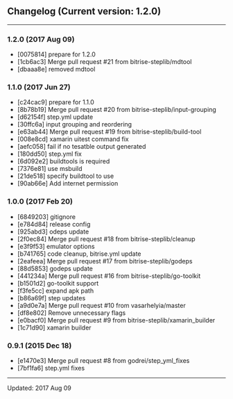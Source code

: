 ## Changelog (Current version: 1.2.0)

-----------------

### 1.2.0 (2017 Aug 09)

* [0075814] prepare for 1.2.0
* [1cb6ac3] Merge pull request #21 from bitrise-steplib/mdtool
* [dbaaa8e] removed mdtool

### 1.1.0 (2017 Jun 27)

* [c24cac9] prepare for 1.1.0
* [8b78b19] Merge pull request #20 from bitrise-steplib/input-grouping
* [d62154f] step.yml update
* [30ffc6a] input grouping and reordering
* [e63ab44] Merge pull request #19 from bitrise-steplib/build-tool
* [008e8cd] xamarin uitest command fix
* [aefc058] fail if no tesatble output generated
* [180dd50] step.yml fix
* [6d092e2] buildtools is required
* [7376e81] use msbuild
* [21de518] specify buildtool to use
* [90ab66e] Add internet permission

### 1.0.0 (2017 Feb 20)

* [6849203] gitignore
* [e784d84] release config
* [925abd3] odeps update
* [2f0ec84] Merge pull request #18 from bitrise-steplib/cleanup
* [e3f9f53] emulator options
* [b741765] code cleanup, bitrise.yml update
* [2eafeea] Merge pull request #17 from bitrise-steplib/godeps
* [88d5853] godeps update
* [441234a] Merge pull request #16 from bitrise-steplib/go-toolkit
* [b1501d2] go-toolkit support
* [f3fe5cc] expand apk path
* [b86a69f] step updates
* [a9d0e7a] Merge pull request #10 from vasarhelyia/master
* [df8e802] Remove unnecessary flags
* [e0bacf0] Merge pull request #9 from bitrise-steplib/xamarin_builder
* [1c71d90] xamarin builder

### 0.9.1 (2015 Dec 18)

* [e1470e3] Merge pull request #8 from godrei/step_yml_fixes
* [7bf1fa6] step.yml fixes

-----------------

Updated: 2017 Aug 09